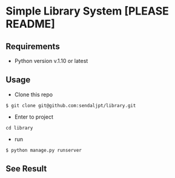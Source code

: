 
# Simple Library System [PLEASE README]

## Requirements

- Python version v.1.10 or latest

## Usage

- Clone this repo
```
$ git clone git@github.com:sendaljpt/library.git
```
- Enter to project
```
cd library
```
- run
```
$ python manage.py runserver
```

## See Result
